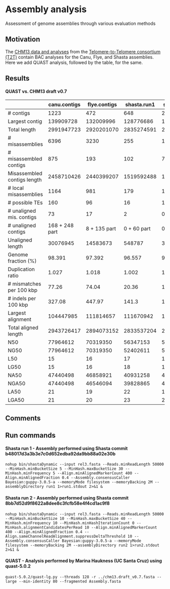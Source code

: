 # Assembly analysis
Assessment of genome assemblies through various evaluation methods

## Motivation
The [CHM13 data and analyses](https://github.com/nanopore-wgs-consortium/CHM13) from the [Telomere-to-Telomere consortium (T2T)](https://sites.google.com/ucsc.edu/t2tworkinggroup) contain BAC analyses for the Canu, Flye, and Shasta assemblies. Here we add QUAST analysis, followed by the table, for the same. 

## Results
#### QUAST vs. CHM13 draft v0.7
| | canu.contigs | flye.contigs | shasta.run1 | shasta.run2 |
| --------- | ------ | ------ | ------ | ------ |
| # contigs |  1223 |  472 |  648 |  297 |
| Largest contig |  139909728 |  132009996 |  128776686 |  130803838 |
| Total length |  2991947723 |  2920201070 |  2835274591 |  2823384269 |
| # misassemblies |  6396 |  3230 |  255 |  187 |
| # misassembled contigs |  875 |  193 |  102 |  78 |
| Misassembled contigs length |  2458710426 |  2440399207 |  1519592488 |  1351075153 |
| # local misassemblies |  1164 |  981 |  179 |  129 |
| # possible TEs |  160 |  96 |  16 |  14 |
| # unaligned mis. contigs |  73 |  17 |  2 |  0 |
| # unaligned contigs |  168 + 248 part |  8 + 135 part |  0 + 60 part |  0 + 37 part |
| Unaligned length |  30076945 |  14583673 |  548787 |  393547 |
| Genome fraction (%) |  98.391 |  97.392 |  96.557 |  96.149 |
| Duplication ratio |  1.027 |  1.018 |  1.002 |  1.002 |
| # mismatches per 100 kbp |  77.26 |  74.04 |  20.36 |  15.56 |
| # indels per 100 kbp |  327.08 |  447.97 |  141.3 |  141.25 |
| Largest alignment |  104447985 |  111814657 |  111670942 |  111679369 |
| Total aligned length |  2943726417 |  2894073152 |  2833537204 |  2821352191 |
| N50 |  77964612 |  70319350 |  56347153 |  58111632 |
| NG50 |  77964612 |  70319350 |  52402611 |  58088067 |
| L50 |  15 |  16 |  17 |  17 |
| LG50 |  15 |  16 |  18 |  18 |
| NA50 |  47440498 |  46858921 |  40931258 |  47392260 |
| NGA50 |  47440498 |  46546094 |  39828865 |  44539326 |
| LA50 |  21 |  19 |  22 |  19 |
| LGA50 |  21 |  20 |  23 |  20 | 

## Comments

## Run commands
#### Shasta run 1 - Assembly performed using Shasta commit b48017d3a3b3e7c0d652edba92da9bb88a02e30b

	nohup bin/shastaDynamic --input rel3.fasta --Reads.minReadLength 50000 --MinHash.minBucketSize 5 --MinHash.maxBucketSize 30 --MinHash.minFrequency 5 --Align.minAlignedMarkerCount 400 --Align.minAlignedFraction 0.4 --Assembly.consensusCaller Bayesian:guppy-3.0.5-a --memoryMode filesystem --memoryBacking 2M --assemblyDirectory run1 1>run1.stdout 2>&1 &

#### Shasta run 2 - Assembly performed using Shasta commit 8bb7d52d9f8622a8dee8c3fcfb58e4f4cd1ac9f8

	nohup bin/shastaDynamic --input rel3.fasta --Reads.minReadLength 50000 --MinHash.minBucketSize 10 --MinHash.maxBucketSize 40 --MinHash.minFrequency 10 --MinHash.minHashIterationCount 0 --MinHash.alignmentCandidatesPerRead 10 --Align.minAlignedMarkerCount 400 --Align.minAlignedFraction 0.4 --Align.sameChannelReadAlignment.suppressDeltaThreshold 10 --Assembly.consensusCaller Bayesian:guppy-3.0.5-a --memoryMode filesystem --memoryBacking 2M --assemblyDirectory run2 1>run2.stdout 2>&1 &

#### QUAST - Analysis performed by Marina Haukness (UC Santa Cruz) using quast-5.0.2

	quast-5.0.2/quast-lg.py --threads 128 -r ../chm13.draft_v0.7.fasta --large --min-identity 80 --fragmented Assembly.fasta



